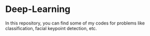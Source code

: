 # Deep-Learning
In this repository, you can find some of my codes for problems like classification, facial keypoint detection, etc.
